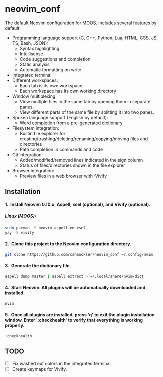 # **neovim_conf**

The default Neovim configuration for [MOOS](https://github.com/cshmookler/moos). Includes several features by default:

 - Programming language support (C, C++, Python, Lua, HTML, CSS, JS, TS, Bash, JSON):
    - Syntax highlighting
    - Intellisense
    - Code suggestions and completion
    - Static analysis
    - Automatic formatting on write
 - Integrated terminal
 - Different workspaces:
    - Each tab is its own workspace
    - Each workspace has its own working directory
 - Window multiplexing
    - View multiple files in the same tab by opening them in separate panes.
    - View different parts of the same file by splitting it into two panes.
 - Spoken language support (English by default):
    - Word completion from a pre-generated dictionary
 - Filesystem integration:
    - Builtin file explorer for creating/trashing/deleting/renaming/copying/moving files and directories
    - Path completion in commands and code
 - Git integration:
    - Added/modified/removed lines indicated in the sign column
    - Status of files/directories shown in the file explorer
 - Browser integration:
    - Preview files in a web browser with :Vivify

## Installation

#### 1.&nbsp; Install Neovim 0.10.x, Aspell, xsel (optional), and Vivify (optional).

##### Linux (MOOS):

```bash
sudo pacman -S neovim aspell-en xsel
yay -S vivify
```

#### 2.&nbsp; Clone this project to the Neovim configuration directory.

```bash
git clone https://github.com/cshmookler/neovim_conf ~/.config/nvim
```

#### 3.&nbsp; Generate the dictionary file.

```bash
aspell dump master | aspell extract > ~/.local/share/nvim/dict
```

#### 4.&nbsp; Start Neovim. All plugins will be automatically downloaded and installed.

```bash
nvim
```

#### 5.&nbsp; Once all plugins are installed, press 'q' to exit the plugin installation window. Enter ':checkhealth' to verify that everything is working properly.

```vim
:checkhealth
```

## TODO

- [ ] Fix washed out colors in the integrated terminal.
- [ ] Create keymaps for Vivify.
